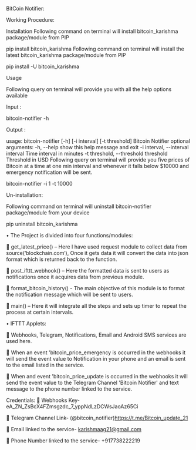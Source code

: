 BitCoin Notifier:

Working Procedure: 

Installation
Following command on terminal will install bitcoin_karishma package/module from PIP

pip install bitcoin_karishma
Following command on terminal will install the latest bitcoin_karishma package/module from PIP

pip install -U bitcoin_karishma

Usage

Following query on terminal will provide you with all the help options available

Input :

bitcoin-notifier -h

Output :

usage: bitcoin-notifier [-h] [-i interval] [-t threshold]
Bitcoin Notifier
optional arguments:
  -h, --help            show this help message and exit
  -i interval, --interval interval
                        Time interval in minutes
  -t threshold, --threshold threshold
                        Threshold in USD
Following query on terminal will provide you five prices of Bitcoin at a time at one min interval and whenever it falls below $10000 and emergency notification will be sent.

bitcoin-notifier -i 1 -t 10000

Un-installation:

Following command on terminal will uninstall bitcoin-notifier package/module from your device

pip uninstall bitcoin_karishma

• The Project is divided into four functions/modules:

 get_latest_price() – Here I have used request module to collect data from source(‘blockchain.com’), Once it gets data it will convert the data into json format which is returned back to the function.

 post_ifttt_webhook() – Here the formatted data is sent to users as notifications once it acquires data from previous module.

 format_bitcoin_history() - The main objective of this module is to format the notification message which will be sent to users.

 main() – Here it will integrate all the steps and sets up timer to repeat the process at certain intervals.

• IFTTT Applets:

 Webhooks, Telegram, Notifications, Email and Android SMS services are used here.

 When an event 'bitcoin_price_emergency is occurred in the webhooks it will send the event value to Notification in your phone and an email is sent to the email listed in the service.

 When and event 'bitcoin_price_update is occurred in the webhooks it will send the event value to the Telegram Channel 'Bitcoin Notifier' and text message to the phone number linked to the service.

Credentials:  Webhooks Key- eA_ZN_ZsBcX4FZmsgzdc_7_yppNdLzDCWsJaoAz65Ci

 Telegram Channel Link- (@bitcoin_notifier)https://t.me/Bitcoin_update_21

 Email linked to the service- karishmaag21@gmail.com

 Phone Number linked to the service- +917738222219

